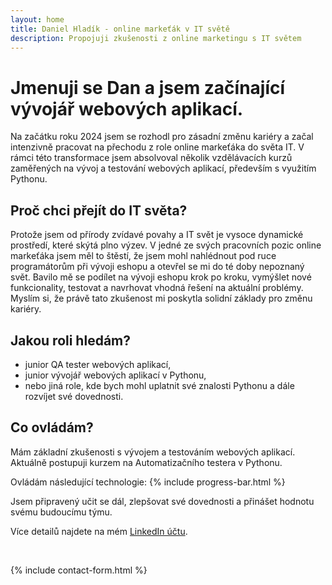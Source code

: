 ```yaml
---
layout: home
title: Daniel Hladík - online markeťák v IT světě
description: Propojuji zkušenosti z online marketingu s IT světem
---
```


# Jmenuji se Dan a jsem začínající vývojář webových aplikací.
Na začátku roku 2024 jsem se rozhodl pro zásadní změnu kariéry a začal intenzivně pracovat na přechodu z role online markeťáka do světa IT. V rámci této transformace jsem absolvoval několik vzdělávacích kurzů zaměřených na vývoj a testování webových aplikací, především s využitím Pythonu.

## Proč chci přejít do IT světa?
Protože jsem od přírody zvídavé povahy a IT svět je vysoce dynamické prostředí, které skýtá plno výzev. V jedné ze svých pracovních pozic online markeťáka jsem měl to štěstí, že jsem mohl nahlédnout pod ruce programátorům při vývoji eshopu a otevřel se mi do té doby nepoznaný svět. Bavilo mě se podílet na vývoji eshopu krok po kroku, vymýšlet nové funkcionality, testovat a navrhovat vhodná řešení na aktuální problémy. Myslím si, že právě tato zkušenost mi poskytla solidní základy pro změnu kariéry.

## Jakou roli hledám?
- junior QA tester webových aplikací,
- junior vývojář webových aplikací v Pythonu,
- nebo jiná role, kde bych mohl uplatnit své znalosti Pythonu a dále rozvíjet své dovednosti.

## Co ovládám?
Mám základní zkušenosti s vývojem a testováním webových aplikací. Aktuálně postupuji kurzem na Automatizačního testera v Pythonu.

Ovládám následující technologie:
{% include progress-bar.html %}

Jsem připravený učit se dál, zlepšovat své dovednosti a přinášet hodnotu svému budoucímu týmu.

Více detailů najdete na mém [LinkedIn účtu](https://www.linkedin.com/in/daniel-hladik/).

<p id="contact-form">&nbsp;<p>

{% include contact-form.html %}

<!--
{% include archive.html %}
-->

